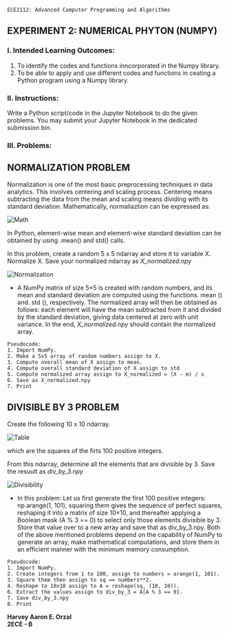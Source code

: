 `ECE2112: Advanced Computer Programming and Algorithms`
## EXPERIMENT 2: NUMERICAL PHYTON (NUMPY)

### I. Intended Learning Outcomes:

1. To identify the codes and functions inncorporated in the Numpy library.
3. To be able to apply and use different codes and functions in ceating a Python program using a Numpy library.

### II. Instructions:

Write a Python script/code in the Jupyter Notebook to do the given problems. You may submit your Jupyter Notebook in the dedicated submission bin.

### III. Problems:
## NORMALIZATION PROBLEM
Normalization is one of the most basic preprocessing techniques in data analytics. This involves centering and scaling process. Centering means subtracting the data  from the mean and scaling means dividing with its standard deviation. Mathematically, normaliaztion can be expressed as:  

![Math](https://github.com/user-attachments/assets/d25aecb2-c49c-4521-bcf3-69d455347dc0)  

In Python, element-wise mean and element-wise standard deviation can be obtained by using .mean() and std() calls.

In this problem, create a random 5 x 5 ndarray and store it to variable X. Normalize X. Save your normalized ndarray as *X_normalized.npy*

![Normalization](https://github.com/user-attachments/assets/f4ae0ce0-dbff-4ac0-947c-7999d84fbd24)  

  - A NumPy matrix of size 5×5 is created with random numbers, and its mean and standard deviation are computed using the functions. mean () and. std (), respectively. The normalized array will then be obtained as follows: each element will have the mean subtracted from it and divided by the standard deviation, giving data centered at zero with unit variance. In the end, *X_normalized.npy* should contain the normalized array.

```
Pseudocode:
1. Import NumPy.
2. Make a 5x5 array of random numbers assign to X.
3. Compute overall mean of X assign to mean.
4. Compute overall standard deviation of X assign to std
5. Compute normalized array assign to X_normalized = (X - m) / s
6. Save as X_normalized.npy
7. Print
```

## DIVISIBLE BY 3 PROBLEM
Create the following 10 x 10 ndarray.

![Table](https://github.com/user-attachments/assets/97eb706e-ba29-40a4-b7bb-c8637c074176)  

which are the squares of the firts 100 positive integers.  

From this ndarray, determine all the elements that are divisible by 3. Save the resuult as *div_by_3.npy*

![Divisibility](https://github.com/user-attachments/assets/757bb60c-6d29-4f96-a630-6d128ab4c7ab)  

   - In this problem: Let us first generate the first 100 positive integers: np.arange(1, 101), squaring them gives the sequence of perfect squares, reshaping it into a matrix of size 10×10, and thereafter applying a Boolean mask (A % 3 == 0) to select only those elements divisible by 3. Store that value over to a new array and save that as div_by_3.npy. Both of the above mentioned problems depend on the capability of NumPy to generate an array, make mathematical computations, and store them in an efficient manner with the minimum memory consumption.

```
Pseudocode:
1. Import NumPy.
2. Create integers from 1 to 100, assign to numbers = arange(1, 101).
3. Square them then assign to sq == numbers**2.
4. Reshape to 10x10 assign to A = reshape(sq, (10, 10)).
6. Extract the values assign to div_by_3 = A[A % 3 == 0].
7. Save div_by_3.npy
8. Print 
```

**Harvey Aaron E. Orzal**  
**2ECE - B**




